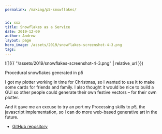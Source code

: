 ```yaml
---
permalink: /making/p5-snowflakes/


id: xxx
title: Snowflakes as a Service
date: 2019-12-09
author: Andrew
layout: page
hero_image: /assets/2019/snowflakes-screenshot-4-3.png
tags: 
---
```

![]({{ "/assets/2019/snowflakes-screenshot-4-3.png" | relative_url }})

Procedural snowflakes generated in p5
<!--more-->

I got my plotter working in time for Christmas, so I wanted to use it to make some cards for friends and family. I also thought it would be nice to build a GUI so other people could generate their own festive vectors – for their own plotter.

And it gave me an excuse to try an port my Processing skills to p5, the javascript implementation, so I can do more web-based generative art in the future. 

<!-- * [Project site](http://andrewsleigh.com/plotter/) -->
* [GitHub repository](https://github.com/andrewsleigh/snowflakes)

<!-- 
![]({{ "/assets/2019/IMG_6529.jpg" | relative_url }})
![]({{ "/assets/2019/IMG_6542.jpg" | relative_url }})
![]({{ "/assets/2019/IMG_6545.jpg" | relative_url }})
 -->
